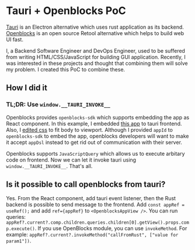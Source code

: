 # Tauri + Openblocks PoC

[Tauri](https://tauri.app/) is an Electron alternative which uses rust application as its backend.
[Openblocks](https://github.com/openblocks-dev/openblocks) is an open source Retool alternative which helps to build web UI fast.

I, a Backend Software Engineer and DevOps Engineer, used to be suffered from writing HTML/CSS/JavaScript for building GUI application.
Recently, I was interested in these projects and thought that combining them will solve my problem.
I created this PoC to combine these.

## How I did it

### TL;DR: Use `window.__TAURI_INVOKE__`

Openblocks provides `openblocks-sdk` which supports embedding the app as React component. In this example, I embedded [this app](https://cloud.openblocks.dev/apps/63c2aa9b4c12c9123f95f4b4/preview) to tauri frontend. Also, I [edited css](./src/App.css) to fit body to viewport. Although I provided `appId` to `openblocks-sdk` to embed the app, openblocks developers will want to make it accept `appDsl` instead to get rid out of communication with their server.

Openblocks supports `JavaScriptQuery` which allows us to execute arbitary code on frontend. Now we can let it invoke tauri using `window.__TAURI_INVOKE__`. That's all.

## Is it possible to call openblocks from tauri?

Yes. From the React component, add tauri event listener, then the Rust backend is possible to send message to the frontend.
Add `const appRef = useRef();` and add `ref={appRef}` to `<OpenblocksAppView />`.
You can run queries: `appRef?.current?.comp.children.queries.children[0].getView().props.comp.execute()`.
If you use OpenBlocks module, you can use `invokeMethod`. For example: `appRef?.current?.invokeMethod("callFromRust", ["value for param1"])`.
